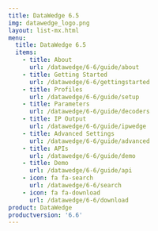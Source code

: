 ```yaml
---
title: DataWedge 6.5
img: datawedge_logo.png
layout: list-mx.html
menu: 
  title: DataWedge 6.5
  items:
    - title: About
      url: /datawedge/6-6/guide/about
    - title: Getting Started
      url: /datawedge/6-6/gettingstarted
    - title: Profiles
      url: /datawedge/6-6/guide/setup
    - title: Parameters
      url: /datawedge/6-6/guide/decoders
    - title: IP Output
      url: /datawedge/6-6/guide/ipwedge
    - title: Advanced Settings
      url: /datawedge/6-6/guide/advanced
    - title: APIs
      url: /datawedge/6-6/guide/demo
    - title: Demo
      url: /datawedge/6-6/guide/api
    - icon: fa fa-search
      url: /datawedge/6-6/search
    - icon: fa fa-download
      url: /datawedge/6-6/download
product: DataWedge
productversion: '6.6'
---
```

